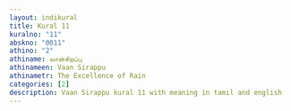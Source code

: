 ```yaml
---
layout: indikural
title: Kural 11
kuralno: "11"
abskno: "0011"
athino: "2"
athiname: வான்சிறப்பு
athinameen: Vaan Sirappu
athinametr: The Excellence of Rain
categories: [2]
description: Vaan Sirappu kural 11 with meaning in tamil and english 
---
```


